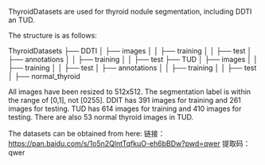 ThyroidDatasets  are used for thyroid nodule segmentation, including DDTI an TUD. 

The structure is as follows:

ThyroidDatasets
├── DDTI
│   ├── images
│   │   ├── training
│   │   ├── test
│   ├── annotations
│   │   ├── training
│   │   ├── test
├── TUD
│   ├── images
│   │   ├── training
│   │   ├── test
│   ├── annotations
│   │   ├── training
│   │   ├── test
│   ├── normal_thyroid

All images have been resized to 512x512. The segmentation label is within the range of [0,1], not [0255].
DDIT has 391 images for training and 261 images for testing. TUD has 614 images for training and 410 images for testing. There are also 53 normal thyroid images in TUD.

The datasets can be obtained from here:
链接：https://pan.baidu.com/s/1o5n2QlntTqfkuO-eh6bBDw?pwd=qwer 
提取码：qwer
